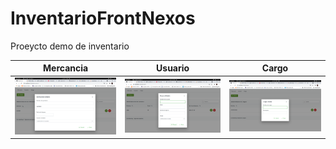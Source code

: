 # InventarioFrontNexos

Proeycto demo de inventario

| Mercancia     |   Usuario   | Cargo   |
|------------|-------------|-------------|
| <img src="mercancia.png" width="250"> | <img src="usuario.png" width="250"> | <img src="cargo.png" width="250">